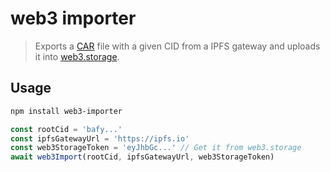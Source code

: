 # web3 importer

> Exports a [CAR](https://ipld.io/specs/transport/car/carv1/) file with a given CID from a IPFS gateway and uploads it into [web3.storage](https://web3.storage).

## Usage

```sh
npm install web3-importer
```

```js
const rootCid = 'bafy...'
const ipfsGatewayUrl = 'https://ipfs.io'
const web3StorageToken = 'eyJhbGc...' // Get it from web3.storage
await web3Import(rootCid, ipfsGatewayUrl, web3StorageToken)
```
